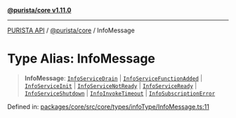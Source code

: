 [**@purista/core v1.11.0**](../README.md)

***

[PURISTA API](../../../packages.md) / [@purista/core](../README.md) / InfoMessage

# Type Alias: InfoMessage

> **InfoMessage**: [`InfoServiceDrain`](InfoServiceDrain.md) \| [`InfoServiceFunctionAdded`](InfoServiceFunctionAdded.md) \| [`InfoServiceInit`](InfoServiceInit.md) \| [`InfoServiceNotReady`](InfoServiceNotReady.md) \| [`InfoServiceReady`](InfoServiceReady.md) \| [`InfoServiceShutdown`](InfoServiceShutdown.md) \| [`InfoInvokeTimeout`](InfoInvokeTimeout.md) \| [`InfoSubscriptionError`](InfoSubscriptionError.md)

Defined in: [packages/core/src/core/types/infoType/InfoMessage.ts:11](https://github.com/puristajs/purista/blob/master/packages/core/src/core/types/infoType/InfoMessage.ts#L11)
